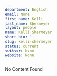 ```yaml
---
department: English
email: None
first_name: Kelli
last_name: Shermeyer
layout: people
name: Kelli Shermeyer
short_bio: ''
slug: kelli-shermeyer
status: current
twitter: None
website: None
---
```


No Content Found
